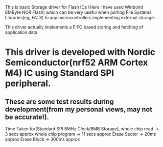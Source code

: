 This is basic Storage driver for Flash ICs (Here I have used Winbond 8MByte NOR Flash) which can be very useful when porting File Systems Libraries(eg, FATS) to any microcontrollers implementing external storage.

This driver actually implements a FIFO based storing and fetching of application data.

# This driver is developed with Nordic Semiconductor(nrf52 ARM Cortex M4) IC using Standard SPI peripheral.

## These are some test results during development(from my personal views, may not be accurate!).

Time Taken for(Standard SPI 8MHz Clock/8MB Storage),
            whole chip read -> 3 secs approx
            whole chip program -> 11 secs approx
            Erase Sector -> 20ms approx
            Erase Block -> 300ms approx
